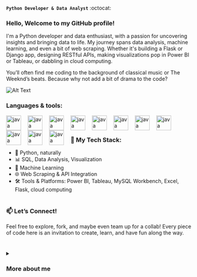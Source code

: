 **`Python Developer & Data Analyst`** :octocat:
### Hello, Welcome to my GitHub profile!

I'm a Python developer and data enthusiast, with a passion for uncovering insights and bringing data to life. My journey spans data analysis, machine learning, and even a bit of web scraping. Whether it's building a Flask or Django app, designing RESTful APIs, making visualizations pop in Power BI or Tableau, or dabbling in cloud computing.

You’ll often find me coding to the background of classical music or The Weeknd’s beats. Because why not add a bit of drama to the code?

  ![Alt Text](https://media.giphy.com/media/3iyKHMIKg5VWG6qHUm/giphy.gif)



### Languages & tools:

<img align="left" alt="java" width="40px" style="padding-right:15px;" src="https://cdn.jsdelivr.net/gh/devicons/devicon@latest/icons/python/python-original.svg">
<img align="left" alt="java" width="40px" style="padding-right:15px;" src="https://cdn.jsdelivr.net/gh/devicons/devicon@latest/icons/mysql/mysql-original-wordmark.svg">
<img align="left" alt="java" width="40px" style="padding-right:15px;" src="https://cdn.jsdelivr.net/gh/devicons/devicon@latest/icons/git/git-original-wordmark.svg">
<img align="left" alt="java" width="40px" style="padding-right:15px;" src="https://cdn.jsdelivr.net/gh/devicons/devicon@latest/icons/flask/flask-original-wordmark.svg">
<img align="left" alt="java" width="40px" style="padding-right:15px;" src="https://cdn.jsdelivr.net/gh/devicons/devicon@latest/icons/fastapi/fastapi-original.svg">
<img align="left" alt="java" width="40px" style="padding-right:15px;" src="https://cdn.jsdelivr.net/gh/devicons/devicon@latest/icons/django/django-plain.svg">
<img align="left" alt="java" width="40px" style="padding-right:15px;" src="https://cdn.jsdelivr.net/gh/devicons/devicon@latest/icons/azure/azure-original.svg">
<img align="left" alt="java" width="40px" style="padding-right:15px;" src="https://cdn.jsdelivr.net/gh/devicons/devicon@latest/icons/html5/html5-original.svg">
<img align="left" alt="java" width="40px" style="padding-right:15px;" src="https://cdn.jsdelivr.net/gh/devicons/devicon@latest/icons/css3/css3-original.svg">
<img align="left" alt="java" width="40px" style="padding-right:15px;" src="https://cdn.jsdelivr.net/gh/devicons/devicon@latest/icons/r/r-original.svg"/>
<img align="left" alt="java" width="40px" style="padding-right:15px;" src="https://cdn.jsdelivr.net/gh/devicons/devicon@latest/icons/postgresql/postgresql-original-wordmark.svg" />

          
<br/>


#


### 🧩 My Tech Stack:
- 🐍 Python, naturally
- 📊 SQL, Data Analysis, Visualization
- 🤖 Machine Learning
- 🌐 Web Scraping & API Integration
- 🛠️ Tools & Platforms: Power BI, Tableau, MySQL Workbench, Excel, Flask, cloud computing
#
### 📫 Let’s Connect!
Feel free to explore, fork, and maybe even team up for a collab! Every piece of code here is an invitation to create, learn, and have fun along the way.
#
<details>
<summary><h3>More about me</h3></summary>
Hey there! I’m Nora, a Python developer and tech enthusiast from Egypt.
I’m a Computer Science Engineering grad with a passion for AI and data science. 
Specialize in Python development I've gained hands-on experience in various fields, from building machine learning models to web scraping, API handling, and cloud computing.
Coding is a fun adventure, especially when my cat keeps me company while I work.🐈
  
I’m always learning, experimenting, and ready to take on new challenges. So if you’re looking for someone who can mix coding with a bit of creativity, let’s connect!


